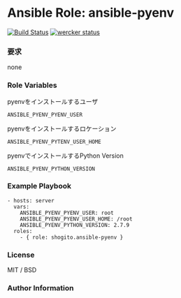 # Ansible Role: ansible-pyenv

[![Build Status](https://travis-ci.org/shogito/ansible-pyenv.svg?branch=master)](https://travis-ci.org/shogito/ansible-pyenv)
[![wercker status](https://app.wercker.com/status/4e08a3a5894734f295ad5a1c242951dc/m "wercker status")](https://app.wercker.com/project/bykey/4e08a3a5894734f295ad5a1c242951dc)
### 要求
none

### Role Variables
pyenvをインストールするユーザ
```
ANSIBLE_PYENV_PYENV_USER
```
pyenvをインストールするロケーション
```
ANSIBLE_PYENV_PYTENV_USER_HOME
```
pyenvでインストールするPython Version
```
ANSIBLE_PYENV_PYTHON_VERSION
```

### Example Playbook
```
- hosts: server
  vars:
    ANSIBLE_PYENV_PYENV_USER: root
    ANSIBLE_PYENV_PYENV_USER_HOME: /root 
    ANSIBLE_PYENV_PYTHON_VERSION: 2.7.9
  roles:
    - { role: shogito.ansible-pyenv }
```

### License
MIT / BSD

### Author Information

